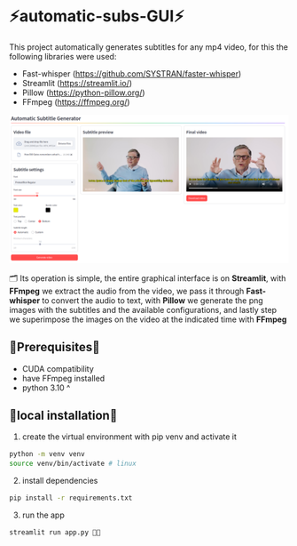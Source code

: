 # ⚡automatic-subs-GUI⚡

This project automatically generates subtitles for any mp4 video, for this the following libraries were used:
- Fast-whisper (https://github.com/SYSTRAN/faster-whisper)
- Streamlit (https://streamlit.io/)
- Pillow (https://python-pillow.org/)
- FFmpeg (https://ffmpeg.org/)

![Dashboard](https://raw.githubusercontent.com/emmendoza2794/automatic-subs-GUI/main/assets/img_demo.png)

🗂 Its operation is simple, the entire graphical interface is on **Streamlit**, with **FFmpeg** we extract the audio from 
the video, we pass it through **Fast-whisper** to convert the audio to text, with **Pillow** we generate the png images 
with the subtitles and the available configurations, and lastly step we superimpose the images on the video 
at the indicated time with **FFmpeg**

## 🚨Prerequisites🚨
- CUDA compatibility
- have FFmpeg installed
- python 3.10 ^


## 🚧local installation🚧

1. create the virtual environment with pip venv and activate it 
```bash
python -m venv venv
source venv/bin/activate # linux
```
2. install dependencies
```bash
pip install -r requirements.txt
```
3. run the app 
```bash
streamlit run app.py 🚀🚀
```
